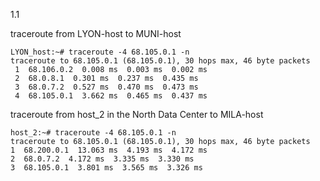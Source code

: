 1.1

traceroute from LYON-host to MUNI-host
```
LYON_host:~# traceroute -4 68.105.0.1 -n
traceroute to 68.105.0.1 (68.105.0.1), 30 hops max, 46 byte packets
 1  68.106.0.2  0.008 ms  0.003 ms  0.002 ms
 2  68.0.8.1  0.301 ms  0.237 ms  0.435 ms
 3  68.0.7.2  0.527 ms  0.470 ms  0.473 ms
 4  68.105.0.1  3.662 ms  0.465 ms  0.437 ms
```


traceroute from host_2 in the North Data Center to MILA-host
 ```
 host_2:~# traceroute -4 68.105.0.1 -n
traceroute to 68.105.0.1 (68.105.0.1), 30 hops max, 46 byte packets
 1  68.200.0.1  13.063 ms  4.193 ms  4.172 ms
 2  68.0.7.2  4.172 ms  3.335 ms  3.330 ms
 3  68.105.0.1  3.801 ms  3.565 ms  3.326 ms
 ```